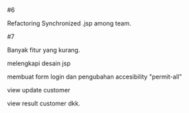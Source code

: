 #6

Refactoring Synchronized .jsp among team.

#7

Banyak fitur yang kurang.

melengkapi desain jsp

membuat form login dan pengubahan accesibility "permit-all"

view update customer

view result customer dkk.